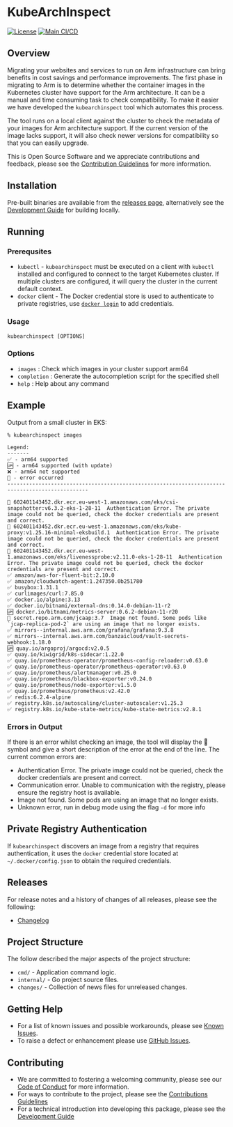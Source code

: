 <!--
Copyright (C) 2024 Arm Limited or its affiliates and Contributors. All rights reserved.
SPDX-License-Identifier: Apache-2.0
-->

# KubeArchInspect

[![License](https://img.shields.io/badge/License-Apache%202.0-blue.svg)](https://opensource.org/licenses/Apache-2.0)
[![Main CI/CD](https://github.com/ArmDeveloperEcosystem/kubearchinspect/actions/workflows/main.yml/badge.svg)](https://github.com/ArmDeveloperEcosystem/kubearchinspect/actions/workflows/main.yml)

## Overview

Migrating your websites and services to run on Arm infrastructure can bring benefits in cost savings and performance improvements. The first phase in migrating to Arm is to determine whether the container images in the Kubernetes cluster have support for the Arm architecture. It can be a manual and time consuming task to check compatibility. To make it easier we have developed the `kubearchinspect` tool which automates this process.

The tool runs on a local client against the cluster to check the metadata of your images for Arm architecture support. If the current version of the image lacks support, it will also check newer versions for compatibility so that you can easily upgrade.

This is Open Source Software and we appreciate contributions and feedback, please see the [Contribution Guidelines](CONTRIBUTING.md) for more information.

## Installation

Pre-built binaries are available from the [releases page](https://github.com/ArmDeveloperEcosystem/kubearchinspect/releases), alternatively see the [Development Guide](DEVELOPMENT.md) for building locally.

## Running

### Prerequsites

- `kubectl` - `kubearchinspect` must be executed on a client with `kubectl` installed and configured to connect
  to the target Kubernetes cluster. If multiple clusters are configured, it will query the cluster in the current
  default context.
- `docker` client - The Docker credential store is used to authenticate to private registries, use [`docker login`](https://docs.docker.com/reference/cli/docker/login/) to add credentials.

### Usage

```console
kubearchinspect [OPTIONS]
```

### Options

- `images` : Check which images in your cluster support arm64
- `completion` : Generate the autocompletion script for the specified shell
- `help` : Help about any command

## Example

Output from a small cluster in EKS:

```console
% kubearchinspect images

Legend:
-------
✅ - arm64 supported
🆙 - arm64 supported (with update)
❌ - arm64 not supported
🚫 - error occurred
------------------------------------------------------------------------------------------------

🚫 602401143452.dkr.ecr.eu-west-1.amazonaws.com/eks/csi-snapshotter:v6.3.2-eks-1-28-11  Authentication Error. The private image could not be queried, check the docker credentials are present and correct.
🚫 602401143452.dkr.ecr.eu-west-1.amazonaws.com/eks/kube-proxy:v1.25.16-minimal-eksbuild.1  Authentication Error. The private image could not be queried, check the docker credentials are present and correct.
🚫 602401143452.dkr.ecr.eu-west-1.amazonaws.com/eks/livenessprobe:v2.11.0-eks-1-28-11  Authentication Error. The private image could not be queried, check the docker credentials are present and correct.
✅ amazon/aws-for-fluent-bit:2.10.0
✅ amazon/cloudwatch-agent:1.247350.0b251780
✅ busybox:1.31.1
✅ curlimages/curl:7.85.0
✅ docker.io/alpine:3.13
✅ docker.io/bitnami/external-dns:0.14.0-debian-11-r2
🆙 docker.io/bitnami/metrics-server:0.6.2-debian-11-r20
🚫 secret.repo.arm.com/jcaap:3.7  Image not found. Some pods like `jcap-replica-pod-2` are using an image that no longer exists.
✅ mirrors--internal.aws.arm.com/grafana/grafana:9.3.8
✅ mirrors--internal.aws.arm.com/banzaicloud/vault-secrets-webhook:1.18.0
🆙 quay.io/argoproj/argocd:v2.0.5
✅ quay.io/kiwigrid/k8s-sidecar:1.22.0
✅ quay.io/prometheus-operator/prometheus-config-reloader:v0.63.0
✅ quay.io/prometheus-operator/prometheus-operator:v0.63.0
✅ quay.io/prometheus/alertmanager:v0.25.0
✅ quay.io/prometheus/blackbox-exporter:v0.24.0
✅ quay.io/prometheus/node-exporter:v1.5.0
✅ quay.io/prometheus/prometheus:v2.42.0
✅ redis:6.2.4-alpine
✅ registry.k8s.io/autoscaling/cluster-autoscaler:v1.25.3
✅ registry.k8s.io/kube-state-metrics/kube-state-metrics:v2.8.1
```

### Errors in Output

If there is an error whilst checking an image, the tool will display the 🚫 symbol and give a short description of the error at the end of the line. The current common errors are:

- Authentication Error. The private image could not be queried, check the docker credentials are present and correct.
- Communication error. Unable to communication with the registry, please ensure the registry host is available.
- Image not found. Some pods are using an image that no longer exists.
- Unknown error, run in debug mode using the flag `-d` for more info

## Private Registry Authentication

If `kubearchinspect` discovers an image from a registry that requires authentication, it uses the `docker` credential
store located at `~/.docker/config.json` to obtain the required credentials.

## Releases

For release notes and a history of changes of all releases, please see the following:

- [Changelog](CHANGELOG.md)

## Project Structure

The follow described the major aspects of the project structure:

- `cmd/` - Application command logic.
- `internal/` - Go project source files.
- `changes/` - Collection of news files for unreleased changes.

## Getting Help

- For a list of known issues and possible workarounds, please see [Known Issues](KNOWN_ISSUES.md).
- To raise a defect or enhancement please use [GitHub Issues](https://github.com/ArmDeveloperEcosystem/kubearchinspect/issues).

## Contributing

- We are committed to fostering a welcoming community, please see our
  [Code of Conduct](CODE_OF_CONDUCT.md) for more information.
- For ways to contribute to the project, please see the [Contributions Guidelines](CONTRIBUTING.md)
- For a technical introduction into developing this package, please see the [Development Guide](DEVELOPMENT.md)

